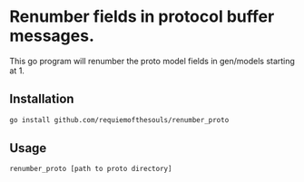 # Renumber fields in protocol buffer messages.

This go program will renumber the proto model fields in gen/models starting at 1.

## Installation

```bash
go install github.com/requiemofthesouls/renumber_proto
```

## Usage
    
```bash
renumber_proto [path to proto directory]
```
